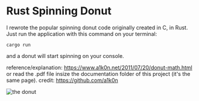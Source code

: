 # Rust Spinning Donut
I rewrote the popular spinning donut code originally created in C, in Rust. Just run the application with this command on your terminal:
```
cargo run
```
and a donut will start spinning on your console.

reference/explanation: https://www.a1k0n.net/2011/07/20/donut-math.html or read the .pdf file insize the documentation folder of this project (it's the same page).
credit: https://github.com/a1k0n

![the donut](https://github.com/federicobaldini/spinning-donut/blob/master/donut.gif)